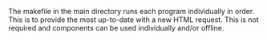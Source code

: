 The makefile in the main directory runs each program individually in order.  This is to provide the most up-to-date with a new HTML request.  This is not required and components can be used individually and/or offline.

